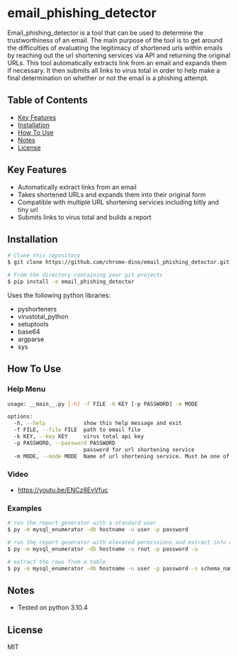 # email_phishing_detector 

Email_phishing_detector is a tool that can be used to determine the trustworthiness of an email. The main purpose of the tool is to get around the difficulties of evaluating the legitimacy of shortened urls within emails by reaching out the url shortening services via API and returning the original URLs. This tool automatically extracts link from an email and expands them if necessary. It then submits all links to virus total in order to help make a final determination on whether or not the email is a phishing attempt.


## Table of Contents
* <a href="#key-features">Key Features</a></br>
* <a href="#installation">Installation</a></br>
* <a href="#how-to-use">How To Use</a> </br>
* <a href="#notes">Notes</a></br>
* <a href="#license">License</a>


## Key Features

* Automatically extract links from an email
* Takes shortened URLs and expands them into their original form
* Compatible with multiple URL shortening services including bitly and tiny url  
* Submits links to virus total and builds a report


## Installation

```bash
# Clone this repository
$ git clone https://github.com/chrome-dino/email_phishing_detector.git

# From the directory containing your git projects
$ pip install -e email_phishing_detector
```

Uses the following python libraries:
* pyshorteners
* virustotal_python
* setuptools
* base64
* argparse
* sys


## How To Use

### Help Menu

```bash
usage: __main__.py [-h] -f FILE -k KEY [-p PASSWORD] -m MODE

options:
  -h, --help            show this help message and exit
  -f FILE, --file FILE  path to email file
  -k KEY, --key KEY     virus total api key
  -p PASSWORD, --password PASSWORD
                        password for url shortening service
  -m MODE, --mode MODE  Name of url shortening service. Must be one of: bitly or tinyurl
```

### Video
* https://youtu.be/ENCz8EvVfuc

### Examples

```bash
# run the report generator with a standard user
$ py -m mysql_enumerator -db hostname -u user -p password

# run the report generator with elevated permissions and extract info on database users
$ py -m mysql_enumerator -db hostname -u root -p password -a

# extract the rows from a table
$ py -m mysql_enumerator -db hostname -u user -p password -s schema_name -t table_name1,table_name2
```


## Notes

* Tested on python 3.10.4


## License

MIT

